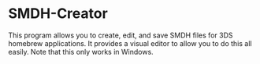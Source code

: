 SMDH-Creator
============

This program allows you to create, edit, and save SMDH files for 3DS homebrew applications.  It provides a visual editor to allow you to do this all easily.  Note that this only works in Windows.
